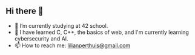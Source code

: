 ## Hi there 👋

- 🔭 I’m currently studying at 42 school.
- 🌱 I have learned C, C++, the basics of web, and I'm currently learning cybersecurity and AI.
- 📫 How to reach me: lilianperthuis@gmail.com
